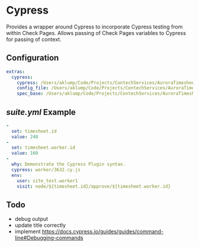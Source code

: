 # Cypress

Provides a wrapper around Cypress to incorporate Cypress testing from within Check Pages. Allows passing of Check Pages variables to Cypress for passing of context.

## Configuration

```yaml
extras:
  cypress:
    cypress: /Users/aklump/Code/Projects/ContechServices/AuroraTimesheet/site/app/node_modules/.bin/cypress
    config_file: /Users/aklump/Code/Projects/ContechServices/AuroraTimesheet/site/app/cypress/config/dev.config.js
    spec_base: /Users/aklump/Code/Projects/ContechServices/AuroraTimesheet/site/app/cypress/e2e/

```

## _suite.yml_ Example

```yaml
-
  set: timesheet.id
  value: 240
-
  set: timesheet.worker.id
  value: 160
-
  why: Demonstrate the Cypress Plugin syntax.
  cypress: worker/3632.cy.js
  env:
    user: site_test.worker1
    visit: node/${timesheet.id}/approve/${timesheet.worker.id}

```

## Todo

- debug output
- update title correctly
- implement https://docs.cypress.io/guides/guides/command-line#Debugging-commands
